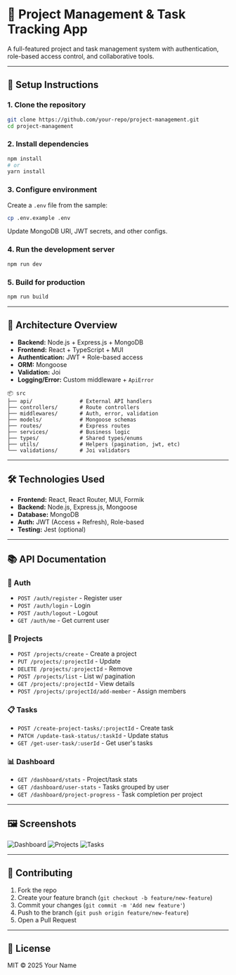 # 📘 Project Management & Task Tracking App

A full-featured project and task management system with authentication, role-based access control, and collaborative tools.

---

## 🚀 Setup Instructions

### 1. Clone the repository

```bash
git clone https://github.com/your-repo/project-management.git
cd project-management
```

### 2. Install dependencies

```bash
npm install
# or
yarn install
```

### 3. Configure environment

Create a `.env` file from the sample:

```bash
cp .env.example .env
```

Update MongoDB URI, JWT secrets, and other configs.

### 4. Run the development server

```bash
npm run dev
```

### 5. Build for production

```bash
npm run build
```

---

## 🧱 Architecture Overview

* **Backend:** Node.js + Express.js + MongoDB
* **Frontend:** React + TypeScript + MUI
* **Authentication:** JWT + Role-based access
* **ORM:** Mongoose
* **Validation:** Joi
* **Logging/Error:** Custom middleware + `ApiError`

```
📦 src
├── api/               # External API handlers
├── controllers/       # Route controllers
├── middlewares/       # Auth, error, validation
├── models/            # Mongoose schemas
├── routes/            # Express routes
├── services/          # Business logic
├── types/             # Shared types/enums
├── utils/             # Helpers (pagination, jwt, etc)
└── validations/       # Joi validators
```

---

## 🛠 Technologies Used

* **Frontend:** React, React Router, MUI, Formik
* **Backend:** Node.js, Express.js, Mongoose
* **Database:** MongoDB
* **Auth:** JWT (Access + Refresh), Role-based
* **Testing:** Jest (optional)

---

## 📚 API Documentation

### 🔐 Auth

* `POST /auth/register` - Register user
* `POST /auth/login` - Login
* `POST /auth/logout` - Logout
* `GET /auth/me` - Get current user

### 📁 Projects

* `POST /projects/create` - Create a project
* `PUT /projects/:projectId` - Update
* `DELETE /projects/:projectId` - Remove
* `POST /projects/list` - List w/ pagination
* `GET /projects/:projectId` - View details
* `POST /projects/:projectId/add-member` - Assign members

### 📋 Tasks

* `POST /create-project-tasks/:projectId` - Create task
* `PATCH /update-task-status/:taskId` - Update status
* `GET /get-user-task/:userId` - Get user's tasks

### 📊 Dashboard

* `GET /dashboard/stats` - Project/task stats
* `GET /dashboard/user-stats` - Tasks grouped by user
* `GET /dashboard/project-progress` - Task completion per project

---

## 🖼️ Screenshots

![Dashboard](docs/screens/dashboard.png)
![Projects](docs/screens/projects.png)
![Tasks](docs/screens/tasks.png)

---

## 🤝 Contributing

1. Fork the repo
2. Create your feature branch (`git checkout -b feature/new-feature`)
3. Commit your changes (`git commit -m 'Add new feature'`)
4. Push to the branch (`git push origin feature/new-feature`)
5. Open a Pull Request

---

## 📄 License

MIT © 2025 Your Name
